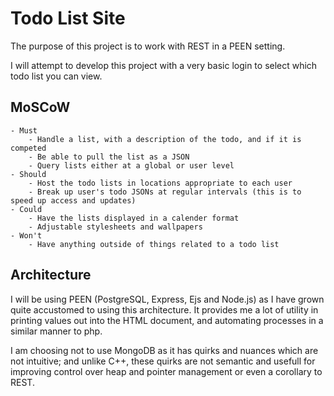# Todo List Site

The purpose of this project is to work with REST in a PEEN setting.

I will attempt to develop this project with a very basic login to select which todo list you can view.

## MoSCoW
	- Must
		- Handle a list, with a description of the todo, and if it is competed
		- Be able to pull the list as a JSON
		- Query lists either at a global or user level
	- Should
		- Host the todo lists in locations appropriate to each user
		- Break up user's todo JSONs at regular intervals (this is to speed up access and updates)
	- Could
		- Have the lists displayed in a calender format
		- Adjustable stylesheets and wallpapers
	- Won't
		- Have anything outside of things related to a todo list

## Architecture

I will be using PEEN (PostgreSQL, Express, Ejs and Node.js) as I have grown quite accustomed to using this architecture.
It provides me a lot of utility in printing values out into the HTML document, and automating processes in a similar manner to php.

I am choosing not to use MongoDB as it has quirks and nuances which are not intuitive;
and unlike C++, these quirks are not semantic and usefull for improving control over heap and pointer management or even a corollary to REST.
